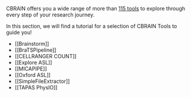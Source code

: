CBRAIN offers you a wide range of more than [115 tools](https://portal.cbrain.mcgill.ca/available) to explore through every step of your research journey.

In this section, we will find a tutorial for a selection of CBRAIN Tools to guide you!

* [[Brainstorm]]
* [[BraTSPipeline]]
* [[CELLRANGER COUNT]]
* [[Explore ASL]]
* [[MICAPIPE]] 
* [[Oxford ASL]]
* [[SimpleFileExtractor]]
* [[TAPAS PhysIO]] 
